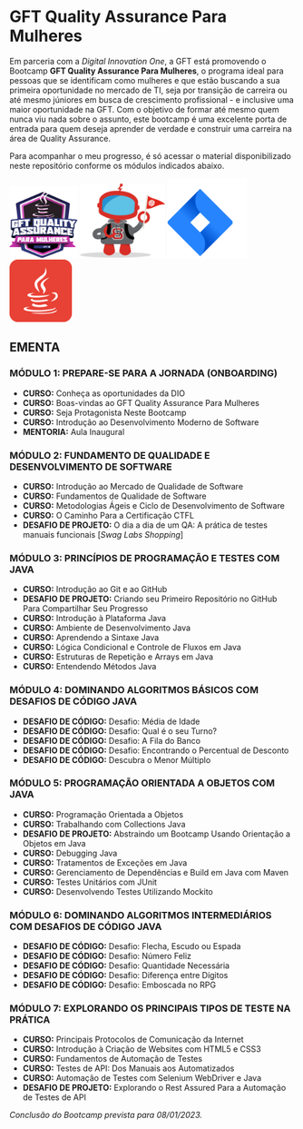 # GFT Quality Assurance Para Mulheres

Em parceria com a *Digital Innovation One*, a GFT está promovendo o Bootcamp **GFT Quality Assurance Para Mulheres**, o programa ideal para pessoas que se identificam como mulheres e que estão buscando a sua primeira oportunidade no mercado de TI, seja por transição de carreira ou até mesmo júniores em busca de crescimento profissional - e inclusive uma maior oportunidade na GFT. Com o objetivo de formar até mesmo quem nunca viu nada sobre o assunto, este bootcamp é uma excelente porta de entrada para quem deseja aprender de verdade e construir uma carreira na área de Quality Assurance.

Para acompanhar o meu progresso, é só acessar o material disponibilizado neste repositório conforme os módulos indicados abaixo.

<img alt="Bootcamp GFT" src="Logo Bootcamp GFT.png" width="120"/> <img alt="Swag Labs" src="Swag Labs Logo.png" width="150"/> <img alt="Jira" src="Jira Logo.png" width="140"/> <img alt="Java" src="Java Logo 3.png" width="110"/>

## EMENTA

### MÓDULO 1: PREPARE-SE PARA A JORNADA (ONBOARDING)
<!-- TOC -->
* **CURSO:** Conheça as oportunidades da DIO
* **CURSO:** Boas-vindas ao GFT Quality Assurance Para Mulheres
* **CURSO:** Seja Protagonista Neste Bootcamp
* **CURSO:** Introdução ao Desenvolvimento Moderno de Software
* **MENTORIA:** Aula Inaugural
<!-- TOC -->

### MÓDULO 2: FUNDAMENTO DE QUALIDADE E DESENVOLVIMENTO DE SOFTWARE
<!-- TOC -->
* **CURSO:** Introdução ao Mercado de Qualidade de Software
* **CURSO:** Fundamentos de Qualidade de Software
* **CURSO:** Metodologias Ágeis e Ciclo de Desenvolvimento de Software
* **CURSO:** O Caminho Para a Certificação CTFL
* **DESAFIO DE PROJETO:** O dia a dia de um QA: A prática de testes manuais funcionais [*Swag Labs Shopping*] 
<!-- TOC -->

### MÓDULO 3: PRINCÍPIOS DE PROGRAMAÇÃO E TESTES COM JAVA
<!-- TOC -->
* **CURSO:** Introdução ao Git e ao GitHub
* **DESAFIO DE PROJETO:** Criando seu Primeiro Repositório no GitHub Para Compartilhar Seu Progresso
* **CURSO:** Introdução à Plataforma Java
* **CURSO:** Ambiente de Desenvolvimento Java
* **CURSO:** Aprendendo a Sintaxe Java
* **CURSO:** Lógica Condicional e Controle de Fluxos em Java
* **CURSO:** Estruturas de Repetição e Arrays em Java
* **CURSO:** Entendendo Métodos Java
<!-- TOC -->

### MÓDULO 4: DOMINANDO ALGORITMOS BÁSICOS COM DESAFIOS DE CÓDIGO JAVA
<!-- TOC -->
* **DESAFIO DE CÓDIGO:** Desafio: Média de Idade
* **DESAFIO DE CÓDIGO:** Desafio: Qual é o seu Turno?
* **DESAFIO DE CÓDIGO:** Desafio: A Fila do Banco
* **DESAFIO DE CÓDIGO:** Desafio: Encontrando o Percentual de Desconto
* **DESAFIO DE CÓDIGO:** Descubra o Menor Múltiplo
<!-- TOC -->

### MÓDULO 5: PROGRAMAÇÃO ORIENTADA A OBJETOS COM JAVA
<!-- TOC -->
* **CURSO:** Programação Orientada a Objetos
* **CURSO:** Trabalhando com Collections Java
* **DESAFIO DE PROJETO:** Abstraindo um Bootcamp Usando Orientação a Objetos em Java
* **CURSO:** Debugging Java
* **CURSO:** Tratamentos de Exceções em Java
* **CURSO:** Gerenciamento de Dependências e Build em Java com Maven
* **CURSO:** Testes Unitários com JUnit
* **CURSO:** Desenvolvendo Testes Utilizando Mockito
<!-- TOC -->

### MÓDULO 6: DOMINANDO ALGORITMOS INTERMEDIÁRIOS COM DESAFIOS DE CÓDIGO JAVA
<!-- TOC -->
* **DESAFIO DE CÓDIGO:** Desafio: Flecha, Escudo ou Espada
* **DESAFIO DE CÓDIGO:** Desafio: Número Feliz
* **DESAFIO DE CÓDIGO:** Desafio: Quantidade Necessária
* **DESAFIO DE CÓDIGO:** Desafio: Diferença entre Dígitos
* **DESAFIO DE CÓDIGO:** Desafio: Emboscada no RPG
<!-- TOC -->

### MÓDULO 7: EXPLORANDO OS PRINCIPAIS TIPOS DE TESTE NA PRÁTICA
<!-- TOC -->
* **CURSO:** Principais Protocolos de Comunicação da Internet
* **CURSO:** Introdução à Criação de Websites com HTML5 e CSS3
* **CURSO:** Fundamentos de Automação de Testes
* **CURSO:** Testes de API: Dos Manuais aos Automatizados
*  **CURSO:** Automação de Testes com Selenium WebDriver e Java
* **DESAFIO DE PROJETO:** Explorando o Rest Assured Para a Automação de Testes de API    
<!-- TOC -->

*Conclusão do Bootcamp prevista para 08/01/2023.*